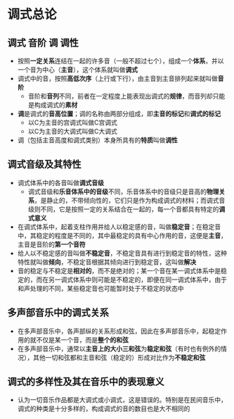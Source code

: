# 调式总论
## 调式 音阶 调 调性
* 按照**一定关系**连结在一起的许多音（一般不超过七个），组成一个**体系**，并以一个音为中心（**主音**），这个体系就叫做**调式**
* 调式中的音，按照**高低次序**（上行或下行），由主音到主音排列起来就叫做**音阶**
  * 音阶和**音列**不同，前者在一定程度上能表现出调式的**规律**，而音列却只能是构成调式的**素材**
* **调**是调式的**音高位置**；调的名称由两部分组成，即**主音的标记**和**调式的标记**
  * 以C为主音的宫调式叫做C宫调式
  * 以C为主音的大调式叫做C大调式
* 调（包括主音高度和调式类别）本身所具有的**特质**叫做**调性**
## 调式音级及其特性
* 调式体系中的各音叫做**调式音级**
  * 调式音级和**乐音体系中的音级**不同，乐音体系中的音级只是音高的**物理关系**，是静止的，不带倾向性的，它们只是作为构成调式的材料；而调式音级则不同，它是按照一定的关系结合在一起的，每一个音都具有特定的**调式意义**
* 在调式体系中，起着支柱作用并给人以稳定感的音，叫做**稳定音**；在稳定音中，其稳定的程度是不同的，其中最稳定的具有中心作用的音，这便是**主音**，主音是音阶的**第一个音符**
* 给人以不稳定感的音叫做**不稳定音**，不稳定音具有进行到稳定音的特性，这种特性就叫做**倾向**，不稳定音根据其倾向进行到稳定音，这叫做**解决**
* 音的稳定与不稳定是**相对的**，而不是绝对的；某一个音在某一调式体系中是稳定的，而在另一调式体系中则可能是不稳定的，即便在同一调式体系中，由于和声处理的不同，某些稳定音也可能暂时处于不稳定的状态中
## 多声部音乐中的调式关系
* 在多声部音乐中，各声部纵的关系形成和弦，因此在多声部音乐中，起稳定作用的就不仅是某一个音，而是**整个的和弦**
* 在多声部音乐中，通常以**主音上的大小三和弦**为**稳定和弦**（有时也有例外的情况），其他一切和弦都和主音和弦（稳定的）形成对比作为**不稳定和弦**
## 调式的多样性及其在音乐中的表现意义
* 认为一切音乐作品都是大调式或小调式，这是错误的。特别是在民间音乐中，调式的种类是十分多样的，构成调式的音的数目也是大不相同的